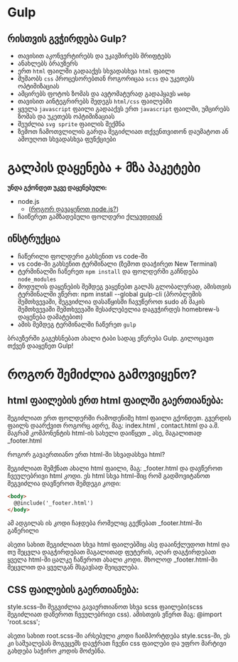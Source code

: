 # Gulp

## რისთვის გვჭირდება Gulp?
- თავისით აკონვერტირებს და უკავშირებს შრიფტებს
- ანახლებს ბრაუზერს
- ერთ `html` ფაილში გადააქვს სხვადასხვა `html` ფაილი
- მუშაობს `css` პროცესორებთან როგორიცაა `scss` და უკეთებს ოპტიმიზაციას
- ამცირებს ფოტოს ზომას და ავტომატურად გადაჰყავს `webp`
- თავისით აინტეგრირებს შედეგს `html/css` ფაილებში
- ყველა `javascript` ფაილი გადააქვს ერთ `javascript` ფაილში, უმცირებს ზომას და უკეთებს ოპტიმიზაციას
- შეუძლია `svg sprite` ფაილის შექმნა
- ზემოთ ჩამოთვლილის გარდა შეგიძლიათ თქვენთვითონ დაუმატოთ ან ამოუღოთ სხვადასხვა ფუნქციები

# გალპის დაყენება + მზა პაკეტები

**უნდა გქონდეთ უკვე დაყენებული:**
- node.js
  - ([როგორ დავაყენოთ node.js?](https://github.com/kakhelishvili/node-js/))
- ჩაიწერეთ გამზადებული ფოლდერი [ქლაუდიდან](https://mega.nz/folder/EVhT0Aqa#WUDuXxwJCwRxR1k5Ct42Ow)

## ინსტრუქცია

- ჩაწერილი ფოლდერი გახსენით vs code-ში
- vs code-ში გახსენით ტერმინალი (ზემოთ დააჭირეთ New Terminal)
- ტერმინალში ჩაწერეთ `npm install` და ფოლდერში გაჩნდება `node_modules`
- მოდულის დაყენების შემდეგ ვაყენებთ გალპს გლობალურად, ამისთვის ტერმინალში ვწერთ: npm install --global gulp-cli (პრობლემის შემთხვევაში, შეგვიძლია დასაწყისში ჩავუწეროთ sudo ან მაკის შემთხვევაში შემთხვევაში შესაძლებელია დაგვჭირდეს homebrew-ს დაყენება დამატებით)
- ამის შემდეგ ტერმინალში ჩაწერეთ `gulp`

ბრაუზერში გაგეხსნებათ ახალი ტაბი სადაც ეწერება Gulp. გილოცავთ თქვენ დააყენეთ Gulp!

# როგორ შემიძლია გამოვიყენო?

## html ფაილების ერთ html ფაილში გაერთიანება:

შეგიძლიათ ერთ ფოლდერში რამოდენიმე html ფაილი გქონდეთ. გვერდის ფაილს დაარქვით როგორც ადრე, მაგ: index.html , contact.html და ა.შ. მაგრამ კომპონენტის html-ის სახელი დაიწყეთ _ ასე, მაგალითად _footer.html

როგორ გავაერთიანო ერთ html-ში სხვადასხვა html?

შეგიძლიათ შემქნათ ახალი html ფაილი, მაგ: _footer.html და დავწეროთ ჩვეულებრივი html კოდი. ეს html სხვა html-შიც რომ გადმოვიტანოთ შეგვიძლია დავწეროთ შემდეგი კოდი:

```html
<body>
  @@include('_footer.html')
</body>
```

ამ ადგილას ის კოდი ჩაჯდება რომელიც გექნებათ _footer.html-ში გაწერილი

ასეთი სახით შეგიძლიათ სხვა html ფაილებშიც ასე დააინქლუდოთ html და თუ შეცვლა დაგჭირდებათ მაგალითად ფუტერის, აღარ დაგჭირდებათ ყველა html-ში ცალკე ჩაწეროთ ახალი კოდი. მხოლოდ _footer.html-ში შეცვლით და ყველგან მსგავსად შეიცვლება.

## CSS ფაილების გაერთიანება:

style.scss-ში შეგვიძლია გავაერთიანოთ სხვა scss ფაილები(scss შეგიძლიათ დაწეროთ ჩვეულებრივი css). ამისთვის ვწერთ მაგ: @import 'root.scss';

ასეთი სახით root.scss-ში არსებული კოდი ჩაიმპორტდება style.scss-ში, ეს კი საშუალებას მოგვცემს დავჭრათ ჩვენი css ფაილები და უფრო მარტივი გახდება საჭირო კოდის მოძებნა.
